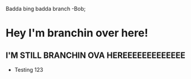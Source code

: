 Badda bing badda branch -Bob;

# Hey I'm branchin over here!


## I'M STILL BRANCHIN OVA HEREEEEEEEEEEEEE

 
* Testing 123 

